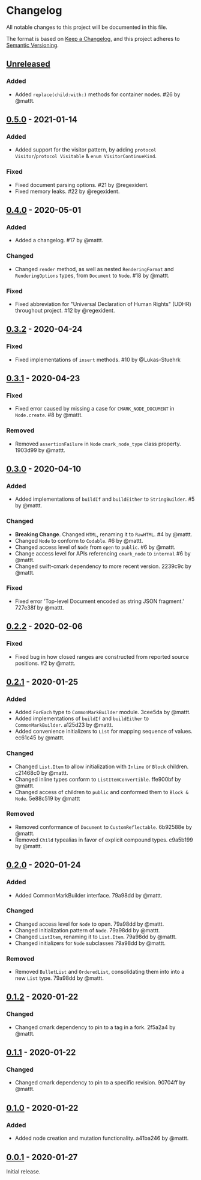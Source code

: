 # Changelog

All notable changes to this project will be documented in this file.

The format is based on [Keep a Changelog](https://keepachangelog.com/en/1.0.0/),
and this project adheres to [Semantic Versioning](https://semver.org/spec/v2.0.0.html).

## [Unreleased]

### Added

- Added `replace(child:with:)` methods for container nodes.
  #26 by @mattt.

## [0.5.0] - 2021-01-14

### Added

- Added support for the visitor pattern,
  by adding `protocol Visitor`/`protocol Visitable` & `enum VisitorContinueKind`.

### Fixed

- Fixed document parsing options.
  #21 by @regexident.
- Fixed memory leaks.
  #22 by @regexident.

## [0.4.0] - 2020-05-01

### Added

- Added a changelog.
  #17 by @mattt.

### Changed

- Changed `render` method,
  as well as nested `RenderingFormat` and `RenderingOptions` types,
  from `Document` to `Node`.
  #18 by @mattt.

### Fixed

- Fixed abbreviation for "Universal Declaration of Human Rights" (UDHR)
  throughout project.
  #12 by @regexident.

## [0.3.2] - 2020-04-24

### Fixed

- Fixed implementations of `insert` methods.
  #10 by @Lukas-Stuehrk 

## [0.3.1] - 2020-04-23

### Fixed

- Fixed error caused by missing a case for `CMARK_NODE_DOCUMENT` in `Node.create`.
  #8 by @mattt.

### Removed

- Removed `assertionFailure` in `Node` `cmark_node_type` class property.
  1903d99 by @mattt.

## [0.3.0] - 2020-04-10

### Added

- Added implementations of `buildIf` and `buildEither` to `StringBuilder`.
  #5 by @mattt.

### Changed

- **Breaking Change**.
  Changed `HTML`, renaming it to `RawHTML`.
  #4 by @mattt.
- Changed `Node` to conform to `Codable`.
  #6 by @mattt.
- Changed access level of `Node` from `open` to `public`.
  #6 by @mattt.
- Change access level for APIs referencing `cmark_node` to `internal`
  #6 by @mattt.
- Changed swift-cmark dependency to more recent version.
  2239c9c by @mattt.

### Fixed

- Fixed error 'Top-level Document encoded as string JSON fragment.'
  727e38f by @mattt.

## [0.2.2] - 2020-02-06

### Fixed

- Fixed bug in how closed ranges are constructed from reported source positions.
  #2 by @mattt.

## [0.2.1] - 2020-01-25

### Added

- Added `ForEach` type to `CommonMarkBuilder` module.
  3cee5da by @mattt.
- Added implementations of `buildIf` and `buildEither` to `CommonMarkBuilder`.
  a125d23 by @mattt.
- Added convenience initializers to `List` for mapping sequence of values.
  ec61c45 by @mattt.

### Changed

- Changed `List.Item` to allow initialization with `Inline` or `Block` children.
  c21468c0 by @mattt.
- Changed inline types conform to `ListItemConvertible`.
  ffe900bf by @mattt.
- Changed access of children to `public` and conformed them to `Block & Node`.
  5e88c519 by @mattt

### Removed

- Removed conformance of `Document` to `CustomReflectable`.
  6b92588e by @mattt.
- Removed `Child` typealias in favor of explicit compound types.
  c9a5b199 by @mattt.

## [0.2.0] - 2020-01-24

### Added

- Added CommonMarkBuilder interface.
  79a98dd by @mattt.

### Changed

- Changed access level for `Node` to open.
  79a98dd by @mattt.
- Changed initialization pattern of `Node`.
  79a98dd by @mattt.
- Changed `ListItem`, renaming it to `List.Item`.
  79a98dd by @mattt.
- Changed initializers for `Node` subclasses
  79a98dd by @mattt.

### Removed

- Removed `BulletList` and `OrderedList`,
  consolidating them into into a new `List` type.
  79a98dd by @mattt.

## [0.1.2] - 2020-01-22

### Changed

- Changed cmark dependency to pin to a tag in a fork.
  2f5a2a4 by @mattt.

## [0.1.1] - 2020-01-22

### Changed

- Changed cmark dependency to pin to a specific revision.
  90704ff by @mattt.

## [0.1.0] - 2020-01-22

### Added

- Added node creation and mutation functionality.
  a41ba246 by @mattt.

## [0.0.1] - 2020-01-27

Initial release.

[unreleased]: https://github.com/SwiftDocOrg/CommonMark/compare/0.5.0...main
[0.5.0]: https://github.com/SwiftDocOrg/CommonMark/releases/tag/0.5.0
[0.4.0]: https://github.com/SwiftDocOrg/CommonMark/releases/tag/0.4.0
[0.3.2]: https://github.com/SwiftDocOrg/CommonMark/releases/tag/0.3.2
[0.3.1]: https://github.com/SwiftDocOrg/CommonMark/releases/tag/0.3.1
[0.3.0]: https://github.com/SwiftDocOrg/CommonMark/releases/tag/0.3.0
[0.2.2]: https://github.com/SwiftDocOrg/CommonMark/releases/tag/0.2.2
[0.2.1]: https://github.com/SwiftDocOrg/CommonMark/releases/tag/0.2.1
[0.2.0]: https://github.com/SwiftDocOrg/CommonMark/releases/tag/0.2.0
[0.1.2]: https://github.com/SwiftDocOrg/CommonMark/releases/tag/0.1.2
[0.1.1]: https://github.com/SwiftDocOrg/CommonMark/releases/tag/0.1.1
[0.1.0]: https://github.com/SwiftDocOrg/CommonMark/releases/tag/0.1.0
[0.0.1]: https://github.com/SwiftDocOrg/CommonMark/releases/tag/0.0.1
